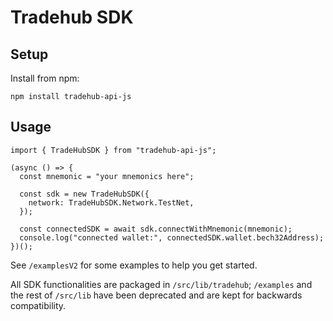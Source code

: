 # Tradehub SDK

## Setup

Install from npm:

```
npm install tradehub-api-js
```

## Usage

```
import { TradeHubSDK } from "tradehub-api-js";

(async () => {
  const mnemonic = "your mnemonics here";

  const sdk = new TradeHubSDK({
    network: TradeHubSDK.Network.TestNet,
  });

  const connectedSDK = await sdk.connectWithMnemonic(mnemonic);
  console.log("connected wallet:", connectedSDK.wallet.bech32Address);
})();
```

See `/examplesV2` for some examples to help you get started.

All SDK functionalities are packaged in `/src/lib/tradehub`; `/examples` and the rest of `/src/lib` have been deprecated and are kept for backwards compatibility.